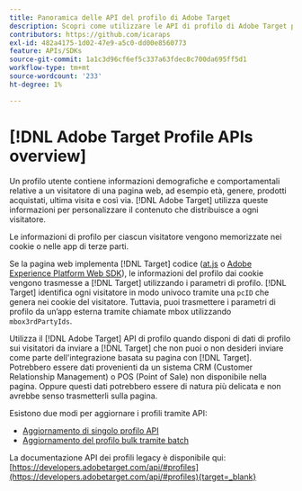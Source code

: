 ```yaml
---
title: Panoramica delle API del profilo di Adobe Target
description: Scopri come utilizzare le API di profilo di Adobe Target per inviare dati dei visitatori a [!DNL Target].
contributors: https://github.com/icaraps
exl-id: 482a4175-1d02-47e9-a5c0-dd00e8560773
feature: APIs/SDKs
source-git-commit: 1a1c3d96cf6ef5c337a63fdec8c700da695ff5d1
workflow-type: tm+mt
source-wordcount: '233'
ht-degree: 1%

---
```


# [!DNL Adobe Target Profile APIs overview]

Un profilo utente contiene informazioni demografiche e comportamentali relative a un visitatore di una pagina web, ad esempio età, genere, prodotti acquistati, ultima visita e così via. [!DNL Adobe Target] utilizza queste informazioni per personalizzare il contenuto che distribuisce a ogni visitatore.

Le informazioni di profilo per ciascun visitatore vengono memorizzate nei cookie o nelle app di terze parti.

Se la pagina web implementa [!DNL Target] codice ([at.js](/help/dev/implement/client-side/atjs/how-atjs-works/overview.md) o [Adobe Experience Platform Web SDK](/help/dev/implement/client-side/aep-web-sdk.md)), le informazioni del profilo dai cookie vengono trasmesse a [!DNL Target] utilizzando i parametri di profilo. [!DNL Target] identifica ogni visitatore in modo univoco tramite una `pcID` che genera nei cookie del visitatore. Tuttavia, puoi trasmettere i parametri di profilo da un’app esterna tramite chiamate mbox utilizzando `mbox3rdPartyIds`.

Utilizza il [!DNL Adobe Target] API di profilo quando disponi di dati di profilo sui visitatori da inviare a [!DNL Target] che non puoi o non desideri inviare come parte dell&#39;integrazione basata su pagina con [!DNL Target]. Potrebbero essere dati provenienti da un sistema CRM (Customer Relationship Management) o POS (Point of Sale) non disponibile nella pagina. Oppure questi dati potrebbero essere di natura più delicata e non avrebbe senso trasmetterli sulla pagina.

Esistono due modi per aggiornare i profili tramite API:

* [Aggiornamento di singolo profilo API](/help/dev/administer/profile-api/profile-single-api.md)
* [Aggiornamento del profilo bulk tramite batch](/help/dev/administer/profile-api/profile-bulk-api.md)

La documentazione API dei profili legacy è disponibile qui: [https://developers.adobetarget.com/api/#profiles](https://developers.adobetarget.com/api/#profiles){target=_blank}
